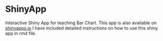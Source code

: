 # ShinyApp
Interactive Shiny App for teaching Bar Chart.
This app is also available on [shinyapps.io](https://1ci5ec-yanru-chen.shinyapps.io/Project_Shiny/)
I have included detailed instructions on how to use this shiny app in rmd file.
